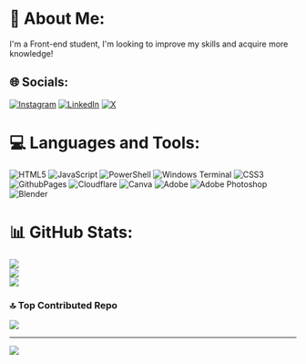 # 💫 About Me:
I'm a Front-end student, I'm looking to improve my skills and acquire more knowledge!


## 🌐 Socials:
[![Instagram](https://img.shields.io/badge/Instagram-%23E4405F.svg?logo=Instagram&logoColor=white)](https://instagram.com/marcos77xp) [![LinkedIn](https://img.shields.io/badge/LinkedIn-%230077B5.svg?logo=linkedin&logoColor=white)](https://linkedin.com/in/marcos-renan-2b5941308) [![X](https://img.shields.io/badge/X-black.svg?logo=X&logoColor=white)](https://x.com/@renan24713) 

# 💻 Languages and Tools:
![HTML5](https://img.shields.io/badge/html5-%23E34F26.svg?style=for-the-badge&logo=html5&logoColor=white) ![JavaScript](https://img.shields.io/badge/javascript-%23323330.svg?style=for-the-badge&logo=javascript&logoColor=%23F7DF1E) ![PowerShell](https://img.shields.io/badge/PowerShell-%235391FE.svg?style=for-the-badge&logo=powershell&logoColor=white) ![Windows Terminal](https://img.shields.io/badge/Windows%20Terminal-%234D4D4D.svg?style=for-the-badge&logo=windows-terminal&logoColor=white) ![CSS3](https://img.shields.io/badge/css3-%231572B6.svg?style=for-the-badge&logo=css3&logoColor=white) ![GithubPages](https://img.shields.io/badge/github%20pages-121013?style=for-the-badge&logo=github&logoColor=white) ![Cloudflare](https://img.shields.io/badge/Cloudflare-F38020?style=for-the-badge&logo=Cloudflare&logoColor=white) ![Canva](https://img.shields.io/badge/Canva-%2300C4CC.svg?style=for-the-badge&logo=Canva&logoColor=white) ![Adobe](https://img.shields.io/badge/adobe-%23FF0000.svg?style=for-the-badge&logo=adobe&logoColor=white) ![Adobe Photoshop](https://img.shields.io/badge/adobe%20photoshop-%2331A8FF.svg?style=for-the-badge&logo=adobe%20photoshop&logoColor=white) ![Blender](https://img.shields.io/badge/blender-%23F5792A.svg?style=for-the-badge&logo=blender&logoColor=white)
# 📊 GitHub Stats:
![](https://github-readme-stats.vercel.app/api?username=MarcosRenanZ&theme=aura&hide_border=false&include_all_commits=false&count_private=false)<br/>
![](https://github-readme-streak-stats.herokuapp.com/?user=MarcosRenanZ&theme=aura&hide_border=false)<br/>
![](https://github-readme-stats.vercel.app/api/top-langs/?username=MarcosRenanZ&theme=aura&hide_border=false&include_all_commits=false&count_private=false&layout=compact)

### 🔝 Top Contributed Repo
![](https://github-contributor-stats.vercel.app/api?username=MarcosRenanZ&limit=5&theme=aura&combine_all_yearly_contributions=true)

---
[![](https://visitcount.itsvg.in/api?id=MarcosRenanZ&icon=0&color=6)](https://visitcount.itsvg.in)

<!-- Proudly created with GPRM ( https://gprm.itsvg.in ) -->
